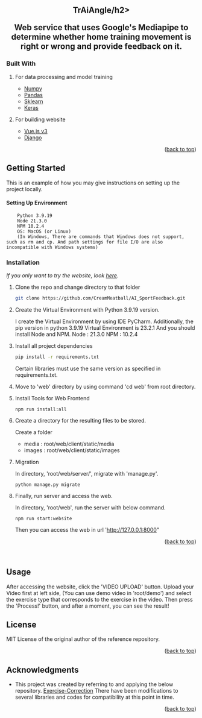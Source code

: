 <div id="top"></div>

<!-- PROJECT LOGO -->
<br />
<div align="center">

  <h2 align="center">TrAiAngle/h2>

  <p align="center">
    Web service that uses Google's Mediapipe to determine whether home training movement is right or wrong and provide feedback on it.
  </p>
</div>

<!-- ABOUT THE PROJECT -->

### Built With

1. For data processing and model training

    - [Numpy](https://numpy.org/)
    - [Pandas](https://pandas.pydata.org/)
    - [Sklearn](https://scikit-learn.org/stable/)
    - [Keras](https://keras.io/)

2. For building website

    - [Vue.js v3](https://vuejs.org/)
    - [Django](https://www.djangoproject.com/)

<p align="right">(<a href="#top">back to top</a>)</p>

## Getting Started

This is an example of how you may give instructions on setting up the project locally.

#### Setting Up Environment

```
    Python 3.9.19
    Node 21.3.0
    NPM 10.2.4
    OS: MacOS (or Linux)
    (In Windows, There are commands that Windows does not support, such as rm and cp. And path settings for file I/O are also incompatible with Windows systems)
```

### Installation

_If you only want to try the website, look [here](./web/README.md)._

1. Clone the repo and change directory to that folder

    ```sh
    git clone https://github.com/CreamMeatball/AI_SportFeedback.git
    ```

2. Create the Virtual Environment with Python 3.9.19 version.

   I create the Virtual Environment by using IDE PyCharm.
   Additionally, the pip version in python 3.9.19 Virtual Environment is 23.2.1
   And you should install Node and NPM.
   Node : 21.3.0
   NPM : 10.2.4

3. Install all project dependencies

    ```bash
    pip install -r requirements.txt
    ```
    Certain libraries must use the same version as specified in requirements.txt.

4. Move to 'web' directory by using command 'cd web' from root directory.

5. Install Tools for Web Frontend

   ```
   npm run install:all
   ```

6. Create a directory for the resulting files to be stored.

   Create a folder
   - media : root/web/client/static/media
   - images : root/web/client/static/images
  
7. Migration

   In directory, 'root/web/server/',
   migrate with 'manage.py'.
   
   ```
   python manage.py migrate
   ```

8. Finally, run server and access the web.

   In directory, 'root/web',
   run the server with below command.
   
   ```
   npm run start:website
   ```

   Then you can access the web in url 'http://127.0.0.1:8000"
   

<p align="right">(<a href="#top">back to top</a>)</p>

<!-- USAGE EXAMPLES -->
<div id="Usage"></div>
<br/>

## Usage

After accessing the website, click the 'VIDEO UPLOAD' button.
Upload your Video first at left side,
(You can use demo video in 'root/demo')
and select the exercise type that corresponds to the exercise in the video.
Then press the 'Process!' button, and after a moment, you can see the result!


<!-- LICENSE -->

## License

MIT License of the original author of the reference repository.

<p align="right">(<a href="#top">back to top</a>)</p>

<!-- ACKNOWLEDGMENTS -->

## Acknowledgments

-   This project was created by referring to and applying the below repository.
[Exercise-Correction](https://github.com/NgoQuocBao1010/Exercise-Correction)
There have been modifications to several libraries and codes for compatibility at this point in time.

<p align="right">(<a href="#top">back to top</a>)</p>
